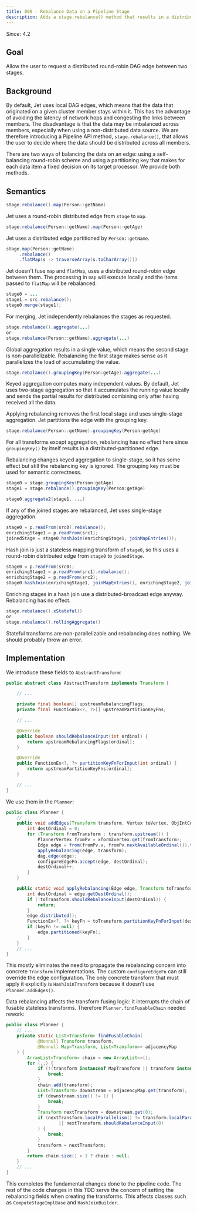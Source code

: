 ```yaml
---
title: 008 - Rebalance Data on a Pipeline Stage
description: Adds a stage.rebalance() method that results in a distributed DAG edge from this stage to the next one.
---
```


*Since*: 4.2

## Goal

Allow the user to request a distributed round-robin DAG edge between
two stages.

## Background

By default, Jet uses local DAG edges, which means that the data that
originated on a given cluster member stays within it. This has the
advantage of avoiding the latency of network hops and congesting the
links between members. The disadvantage is that the data may be
imbalanced across members, especially when using a non-distributed data
source. We are therefore introducing a Pipeline API method,
`stage.rebalance()`, that allows the user to decide where the data
should be distributed across all members.

There are two ways of balancing the data on an edge: using a
self-balancing round-robin scheme and using a partitioning key that
makes for each data item a fixed decision on its target processor. We
provide both methods.

## Semantics

```java
stage.rebalance().map(Person::getName)
```

Jet uses a round-robin distributed edge from `stage` to `map`.

```java
stage.rebalance(Person::getName).map(Person::getAge)
```

Jet uses a distributed edge partitioned by `Person::getName`.

```java
stage.map(Person::getName)
     .rebalance()
     .flatMap(s -> traverseArray(s.toCharArray()))
```

Jet doesn't fuse `map` and `flatMap`, uses a distributed round-robin
edge between them. The processing in `map` will execute locally and the
items passed to `flatMap` will be rebalanced.

```java
stage0 = ...
stage1 = src.rebalance();
stage0.merge(stage1);
```

For merging, Jet independently rebalances the stages as requested.

```java
stage.rebalance().aggregate(...)
or
stage.rebalance(Person::getName).aggregate(...)
```

Global aggregation results in a single value, which means the second
stage is non-parallelizable. Rebalancing the first stage makes sense as
it parallelizes the load of accumulating the value.

```java
stage.rebalance().groupingKey(Person:getAge).aggregate(...)
```

Keyed aggregation computes many independent values. By default, Jet uses
two-stage aggregation so that it accumulates the running value locally
and sends the partial results for distributed combining only after
having received all the data.

Applying rebalancing removes the first local stage and uses single-stage
aggregation. Jet partitions the edge with the grouping key.

```java
stage.rebalance(Person::getName).groupingKey(Person:getAge)
```

For all transforms except aggregation, rebalancing has no effect here
since `groupingKey()` by itself results in a distributed-partitioned
edge.

Rebalancing changes keyed aggregation to single-stage, so it has some
effect but still the rebalancing key is ignored. The grouping key must
be used for semantic correctness.

```java
stage0 = stage.groupingKey(Person:getAge)
stage1 = stage.rebalance().groupingKey(Person:getAge)

stage0.aggregate2(stage1, ...)
```

If any of the joined stages are rebalanced, Jet uses single-stage
aggregation.

```java
stage0 = p.readFrom(src0).rebalance();
enrichingStage1 = p.readFrom(src1);
joinedStage = stage0.hashJoin(enrichingStage1, joinMapEntries());
```

Hash join is just a stateless mapping transform of `stage0`, so this
uses a round-robin distributed edge from `stage0` to `joinedStage`.

```java
stage0 = p.readFrom(src0);
enrichingStage1 = p.readFrom(src1).rebalance();
enrichingStage2 = p.readFrom(src2);
stage0.hashJoin(enrichingStage1, joinMapEntries(), enrichingStage2, joinMapEntries())
```

Enriching stages in a hash join use a distributed-broadcast edge anyway.
Rebalancing has no effect.

```java
stage.rebalance().xStateful()
or
stage.rebalance().rollingAggregate()
```

Stateful transforms are non-parallelizable and rebalancing does nothing.
We should probably throw an error.

## Implementation

We introduce these fields to `AbstractTransform`:

```java
public abstract class AbstractTransform implements Transform {

    // ...

    private final boolean[] upstreamRebalancingFlags;
    private final FunctionEx<?, ?>[] upstreamPartitionKeyFns;

    // ...

    @Override
    public boolean shouldRebalanceInput(int ordinal) {
        return upstreamRebalancingFlags[ordinal];
    }

    @Override
    public FunctionEx<?, ?> partitionKeyFnForInput(int ordinal) {
        return upstreamPartitionKeyFns[ordinal];
    }

    // ...
}
```

We use them in the `Planner`:

```java
public class Planner {
    // ...
    public void addEdges(Transform transform, Vertex toVertex, ObjIntConsumer<Edge> configureEdgeFn) {
        int destOrdinal = 0;
        for (Transform fromTransform : transform.upstream()) {
            PlannerVertex fromPv = xform2vertex.get(fromTransform);
            Edge edge = from(fromPv.v, fromPv.nextAvailableOrdinal()).to(toVertex, destOrdinal);
            applyRebalancing(edge, transform);
            dag.edge(edge);
            configureEdgeFn.accept(edge, destOrdinal);
            destOrdinal++;
        }
    }

    public static void applyRebalancing(Edge edge, Transform toTransform) {
        int destOrdinal = edge.getDestOrdinal();
        if (!toTransform.shouldRebalanceInput(destOrdinal)) {
            return;
        }
        edge.distributed();
        FunctionEx<?, ?> keyFn = toTransform.partitionKeyFnForInput(destOrdinal);
        if (keyFn != null) {
            edge.partitioned(keyFn);
        }
    }
    // ...
}
```

This mostly eliminates the need to propagate the rebalancing concern
into concrete `Transform` implementations. The custom `configureEdgeFn`
can still override the edge configuration. The only concrete transform
that must apply it explicitly is `HashJoinTransform` because it doesn't
use `Planner.addEdges()`.

Data rebalancing affects the transform fusing logic: it interrupts the
chain of fusable stateless transforms. Therefore `Planner.findFusableChain`
needed rework:

```java
public class Planner {
    // ...
    private static List<Transform> findFusableChain(
            @Nonnull Transform transform,
            @Nonnull Map<Transform, List<Transform>> adjacencyMap
    ) {
        ArrayList<Transform> chain = new ArrayList<>();
        for (;;) {
            if (!(transform instanceof MapTransform || transform instanceof FlatMapTransform)) {
                break;
            }
            chain.add(transform);
            List<Transform> downstream = adjacencyMap.get(transform);
            if (downstream.size() != 1) {
                break;
            }
            Transform nextTransform = downstream.get(0);
            if (nextTransform.localParallelism() != transform.localParallelism()
                    || nextTransform.shouldRebalanceInput(0)
            ) {
                break;
            }
            transform = nextTransform;
        }
        return chain.size() > 1 ? chain : null;
    }
    // ...
}
```

This completes the fundamental changes done to the pipeline code. The
rest of the code changes in this TDD serve the concern of setting the
rebalancing fields when creating the transforms. This affects classes
such as `ComputeStageImplBase` and `HashJoinBuilder`.
